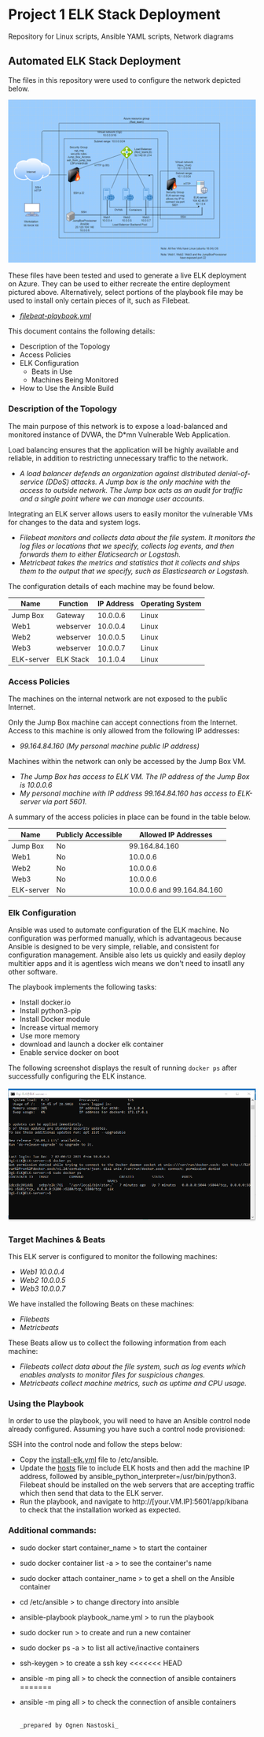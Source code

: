 # Project 1 ELK Stack Deployment
Repository for Linux scripts, Ansible YAML scripts, Network diagrams
## Automated ELK Stack Deployment

The files in this repository were used to configure the network depicted below.

![](Diagrams/Project1_Diagram_new.png)

These files have been tested and used to generate a live ELK deployment on Azure. They can be used to either recreate the entire deployment pictured above. Alternatively, select portions of the playbook file may be used to install only certain pieces of it, such as Filebeat.

  - _[filebeat-playbook.yml](https://github.com/Ogichka/Project-1-ELK-Stack-Deployment-/blob/main/Ansible/filebeat-playbook.yml)_

This document contains the following details:
- Description of the Topology
- Access Policies
- ELK Configuration
  - Beats in Use
  - Machines Being Monitored
- How to Use the Ansible Build


### Description of the Topology

The main purpose of this network is to expose a load-balanced and monitored instance of DVWA, the D*mn Vulnerable Web Application.

Load balancing ensures that the application will be highly available and reliable, in addition to restricting unnecessary traffic to the network.
- _A load balancer defends an organization against distributed denial-of-service (DDoS) attacks. A Jump box is the only machine with the access to outside network. The Jump box acts as an audit for traffic and a single point where we can manage user accounts._ 

Integrating an ELK server allows users to easily monitor the vulnerable VMs for changes to the data and system logs.
- _Filebeat monitors and collects data about the file system. It monitors the log files or locations that we specify, collects log events, and then forwards them to either Elaticsearch or Logstash._
- _Metricbeat takes the metrics and statistics that it collects and ships them to the output that we specify, such as Elasticsearch or Logstash._

The configuration details of each machine may be found below.

| Name       | Function  | IP Address     | Operating System |
|------------|-----------|----------------|------------------|
| Jump Box   | Gateway   | 10.0.0.6       | Linux            |
| Web1       | webserver | 10.0.0.4       | Linux            |
| Web2       | webserver | 10.0.0.5       | Linux            |
| Web3       | webserver | 10.0.0.7       | Linux            |
| ELK-server | ELK Stack | 10.1.0.4       | Linux            |

### Access Policies

The machines on the internal network are not exposed to the public Internet. 

Only the Jump Box machine can accept connections from the Internet. Access to this machine is only allowed from the following IP addresses:
- _99.164.84.160   (My personal machine public IP address)_

Machines within the network can only be accessed by the Jump Box VM.
- _The Jump Box has access to ELK VM. The IP address of the Jump Box is 10.0.0.6_
- _My personal machine with IP address 99.164.84.160 has access to ELK-server via port 5601._

A summary of the access policies in place can be found in the table below.

| Name       | Publicly Accessible | Allowed IP Addresses        |
|------------|---------------------|-----------------------------|
| Jump Box   | No                  | 99.164.84.160               |
| Web1       | No                  | 10.0.0.6                    | 
| Web2       | No                  | 10.0.0.6                    |
| Web3       | No                  | 10.0.0.6                    |
| ELK-server | No                  | 10.0.0.6 and 99.164.84.160  |

### Elk Configuration

Ansible was used to automate configuration of the ELK machine. No configuration was performed manually, which is advantageous because Ansible is designed to be very simple, reliable, and consistent for configuration management. Ansible also lets us quickly and easily deploy multitier apps and it is agentless wich means we don't need to insatll any other software. 

The playbook implements the following tasks:
- Install docker.io
- Install python3-pip
- Install Docker module
- Increase virtual memory
- Use more memory
- download and launch a docker elk container
- Enable service docker on boot

The following screenshot displays the result of running `docker ps` after successfully configuring the ELK instance. 

![](README/Images/docker%20ps.png)

### Target Machines & Beats
This ELK server is configured to monitor the following machines:
- _Web1 10.0.0.4_
- _Web2 10.0.0.5_
- _Web3 10.0.0.7_

We have installed the following Beats on these machines:
- _Filebeats_
- _Metricbeats_

These Beats allow us to collect the following information from each machine:
- _Filebeats collect data about the file system, such as log events which enables analysts to monitor files for suspicious changes._
- _Metricbeats collect machine metrics, such as uptime and CPU usage._

### Using the Playbook
In order to use the playbook, you will need to have an Ansible control node already configured. Assuming you have such a control node provisioned: 

SSH into the control node and follow the steps below:
- Copy the [install-elk.yml](https://github.com/Ogichka/Project-1-ELK-Stack-Deployment-/blob/main/Ansible/install-elk.yml) file to /etc/ansible.
- Update the [hosts](https://github.com/Ogichka/Project-1-ELK-Stack-Deployment-/blob/main/Ansible/hosts.txt) file to include ELK hosts and then add the machine IP address, followed by ansible_python_interpreter=/usr/bin/python3. Filebeat should be installed on the web servers that are accepting traffic which then send that data to the ELK server. 
- Run the playbook, and navigate to http://[your.VM.IP]:5601/app/kibana to check that the installation worked as expected.

### Additional commands:

- sudo docker start container_name    > to start the container
- sudo docker container list -a       > to see the container's name
- sudo docker attach container_name   > to get a shell on the Ansible container
- cd /etc/ansible                     > to change directory into ansible
- ansible-playbook playbook_name.yml  > to run the playbook
- sudo docker run                     > to create and run a new container
- sudo docker ps -a                   > to list all active/inactive containers
- ssh-keygen                          > to create a ssh key
<<<<<<< HEAD
- ansible -m ping all                 > to check the connection of ansible containers 
=======
- ansible -m ping all                 > to check the connection of ansible containers 


                                                                       _prepared by Ognen Nastoski_
